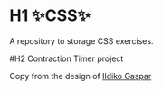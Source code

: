 # H1 ✨CSS✨
A repository to storage CSS exercises.

#H2 Contraction Timer project 

Copy from the design of  [Ildiko Gaspar](https://dribbble.com/shots/17562275-Contraction-Timer-UI-Design)
